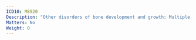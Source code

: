 ```yaml
---
ICD10: M8920
Description: "Other disorders of bone development and growth: Multiple sites"
Matters: No
Weight: 0
---
```


